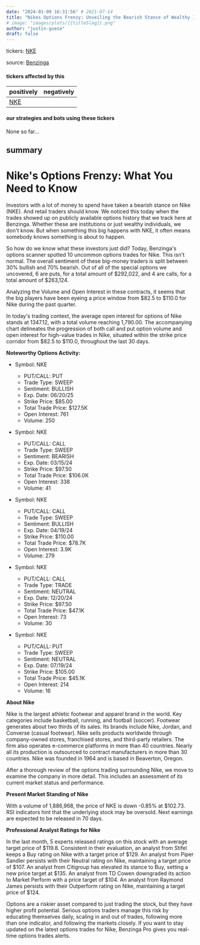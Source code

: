 ```yaml
---
date: "2024-01-09 16:31:56" # 2021-07-14
title: "Nikes Options Frenzy: Unveiling the Bearish Stance of Wealthy Investors"
# image: "images/plots/{{titleSlag}}.png"
author: "justin-guese"
draft: false
---
```

tickers: <a href='https://finance.yahoo.com/quote/NKE' target='_blank'>NKE</a> 

source: <a href='https://www.benzinga.com/markets/options/24/01/36560399/nikes-options-frenzy-what-you-need-to-know' target='_blank'>Benzinga</a>

#### tickers affected by this

| positively | negatively |
|------------|------------
| <a href='https://finance.yahoo.com/quote/NKE' target='_blank'>NKE</a> |  |

#### our strategies and bots using these tickers

None so far...

## summary

# Nike's Options Frenzy: What You Need to Know

Investors with a lot of money to spend have taken a bearish stance on Nike (NKE). And retail traders should know. We noticed this today when the trades showed up on publicly available options history that we track here at Benzinga. Whether these are institutions or just wealthy individuals, we don't know. But when something this big happens with NKE, it often means somebody knows something is about to happen.

So how do we know what these investors just did? Today, Benzinga's options scanner spotted 10 uncommon options trades for Nike. This isn't normal. The overall sentiment of these big-money traders is split between 30% bullish and 70% bearish. Out of all of the special options we uncovered, 6 are puts, for a total amount of $292,022, and 4 are calls, for a total amount of $263,124.

Analyzing the Volume and Open Interest in these contracts, it seems that the big players have been eyeing a price window from $82.5 to $110.0 for Nike during the past quarter.

In today's trading context, the average open interest for options of Nike stands at 1347.12, with a total volume reaching 1,790.00. The accompanying chart delineates the progression of both call and put option volume and open interest for high-value trades in Nike, situated within the strike price corridor from $82.5 to $110.0, throughout the last 30 days.

**Noteworthy Options Activity:**

- Symbol: NKE
  - PUT/CALL: PUT
  - Trade Type: SWEEP
  - Sentiment: BULLISH
  - Exp. Date: 06/20/25
  - Strike Price: $85.00
  - Total Trade Price: $127.5K
  - Open Interest: 761
  - Volume: 250

- Symbol: NKE
  - PUT/CALL: CALL
  - Trade Type: SWEEP
  - Sentiment: BEARISH
  - Exp. Date: 03/15/24
  - Strike Price: $97.50
  - Total Trade Price: $106.0K
  - Open Interest: 338
  - Volume: 41

- Symbol: NKE
  - PUT/CALL: CALL
  - Trade Type: SWEEP
  - Sentiment: BULLISH
  - Exp. Date: 04/19/24
  - Strike Price: $110.00
  - Total Trade Price: $78.7K
  - Open Interest: 3.9K
  - Volume: 279

- Symbol: NKE
  - PUT/CALL: CALL
  - Trade Type: TRADE
  - Sentiment: NEUTRAL
  - Exp. Date: 12/20/24
  - Strike Price: $97.50
  - Total Trade Price: $47.1K
  - Open Interest: 73
  - Volume: 30

- Symbol: NKE
  - PUT/CALL: PUT
  - Trade Type: SWEEP
  - Sentiment: NEUTRAL
  - Exp. Date: 07/19/24
  - Strike Price: $105.00
  - Total Trade Price: $45.1K
  - Open Interest: 214
  - Volume: 16

**About Nike**

Nike is the largest athletic footwear and apparel brand in the world. Key categories include basketball, running, and football (soccer). Footwear generates about two thirds of its sales. Its brands include Nike, Jordan, and Converse (casual footwear). Nike sells products worldwide through company-owned stores, franchised stores, and third-party retailers. The firm also operates e-commerce platforms in more than 40 countries. Nearly all its production is outsourced to contract manufacturers in more than 30 countries. Nike was founded in 1964 and is based in Beaverton, Oregon.

After a thorough review of the options trading surrounding Nike, we move to examine the company in more detail. This includes an assessment of its current market status and performance.

**Present Market Standing of Nike**

With a volume of 1,886,968, the price of NKE is down -0.85% at $102.73. RSI indicators hint that the underlying stock may be oversold. Next earnings are expected to be released in 70 days.

**Professional Analyst Ratings for Nike**

In the last month, 5 experts released ratings on this stock with an average target price of $119.8. Consistent in their evaluation, an analyst from Stifel keeps a Buy rating on Nike with a target price of $129. An analyst from Piper Sandler persists with their Neutral rating on Nike, maintaining a target price of $107. An analyst from Citigroup has elevated its stance to Buy, setting a new price target at $135. An analyst from TD Cowen downgraded its action to Market Perform with a price target of $104. An analyst from Raymond James persists with their Outperform rating on Nike, maintaining a target price of $124.

Options are a riskier asset compared to just trading the stock, but they have higher profit potential. Serious options traders manage this risk by educating themselves daily, scaling in and out of trades, following more than one indicator, and following the markets closely. If you want to stay updated on the latest options trades for Nike, Benzinga Pro gives you real-time options trades alerts.